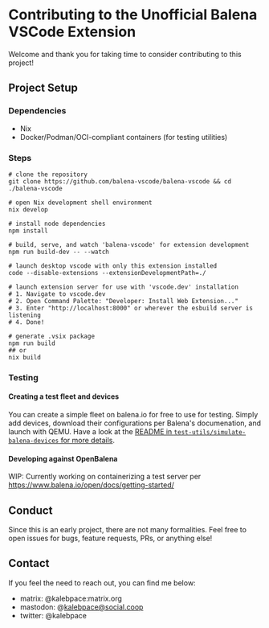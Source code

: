 # Contributing to the Unofficial Balena VSCode Extension

Welcome and thank you for taking time to consider contributing to this project! 

## Project Setup

### Dependencies
 - Nix
 - Docker/Podman/OCI-compliant containers (for testing utilities)
 
### Steps 
```shell
# clone the repository
git clone https://github.com/balena-vscode/balena-vscode && cd ./balena-vscode

# open Nix development shell environment
nix develop

# install node dependencies
npm install

# build, serve, and watch 'balena-vscode' for extension development
npm run build-dev -- --watch

# launch desktop vscode with only this extension installed
code --disable-extensions --extensionDevelopmentPath=./

# launch extension server for use with 'vscode.dev' installation
# 1. Navigate to vscode.dev
# 2. Open Command Palette: "Developer: Install Web Extension..."
# 3. Enter "http://localhost:8000" or wherever the esbuild server is listening
# 4. Done!

# generate .vsix package
npm run build
## or 
nix build
```

### Testing
#### Creating a test fleet and devices
You can create a simple fleet on balena.io for free to use for testing. Simply add devices, download their configurations per Balena's documenation, and launch with QEMU. 
Have a look at the [README in `test-utils/simulate-balena-devices` for more details](./test-util/simulate-balena-devices/README.md).

#### Developing against OpenBalena
WIP: Currently working on containerizing a test server per https://www.balena.io/open/docs/getting-started/


## Conduct
Since this is an early project, there are not many formalities. Feel free to open issues for bugs, feature requests, PRs, or anything else! 

## Contact
If you feel the need to reach out, you can find me below:
 - matrix: @kalebpace:matrix.org
 - mastodon: @kalebpace@social.coop
 - twitter: @kalebpace